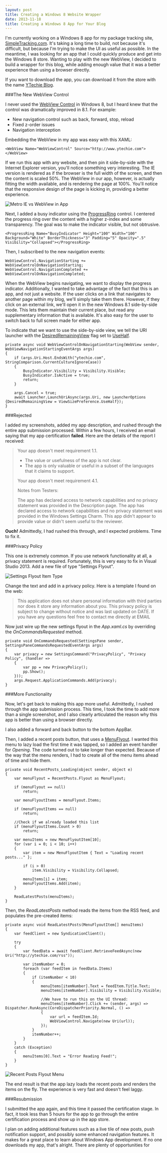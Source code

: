 ```yaml
---
layout: post
title: Creating a Windows 8 Website Wrapper
date: 2013-11-18
title: Creating a Windows 8 App for Your Blog
---
```



I'm currently working on a Windows 8 app for my package tracking site, [SimpleTracking.com](http://www.simpletracking.com). It's taking a long time to build, not because it's difficult, but because I'm trying to make the UI as useful as possible. In the meantime, I was looking for an app that I could quickly produce and get into the Windows 8 store. Wanting to play with the new WebView, I decided to build a wrapper for this blog, while adding enough value that it was a better experience than using a browser directly.

If you want to download the app, you can download it from the store with the name [YTechie Blog](http://bit.ly/1dQ2U0D).

###The New WebView Control

I never used the [WebView Control](http://blogs.windows.com/windows/b/appbuilder/archive/2013/07/17/what-s-new-in-webview-in-windows-8-1.aspx) in Windows 8, but I heard knew that the control was dramatically improved in 8.1. For example:

* New navigation control such as back, forward, stop, reload
* Fixed z-order issues
* Navigation interception

Embedding the WebView in my app was easy with this XAML:

    <WebView Name="WebViewControl" Source="http://www.ytechie.com"></WebView>

If we run this app with any website, and then pin it side-by-side with the Internet Explorer version, you'll notice something very interesting. The IE version is rendered as if the browser is the full width of the screen, and then the content is scaled 50%. The WebView in our app, however, is actually fitting the width available, and is rendering the page at 100%. You'll notice that the responsive design of the page is kicking in, providing a better experience.

![Metro IE vs WebView in App](MetroIE-vs-WebView.png)

Next, I added a busy indicator using the [ProgressRing](http://msdn.microsoft.com/en-us/library/windows/apps/windows.ui.xaml.controls.progressring) control. I centered the progress ring over the content with a higher z-index and some transparency. The goal was to make the indicator visible, but not obtrusive.

    <ProgressRing Name="BusyIndicator" Height="100" Width="100" Background="White" BorderThickness="3" Padding="5" Opacity=".5" Visibility="Collapsed"></ProgressRing>

Then, I subscribed to the new navigation events:

    WebViewControl.NavigationStarting += WebViewControlOnNavigationStarting;
    WebViewControl.NavigationCompleted += WebViewControlOnNavigationCompleted;
    
When the WebView begins navigating, we want to display the progress indicator. Additionally, I wanted to take advantage of the fact that this is an app, and not just a website. If the user clicks on a link that navigates to another page within my blog, we'll simply take them there. However, if they click on an external link, we'll open it in the new Windows 8.1 side-by-side mode. This lets them maintain their current place, but read any supplementary information that is available. It's also easy for the user to switch back to full screen made for either app.

To indicate that we want to use the side-by-side view, we tell the URI launcher with the [DesiredRemainingView](http://msdn.microsoft.com/library/windows/apps/dn298314) flag set to [UseHalf](http://msdn.microsoft.com/en-us/library/windows/apps/windows.ui.viewmanagement.viewsizepreference).

    private async void WebViewControlOnNavigationStarting(WebView sender, WebViewNavigationStartingEventArgs args)
    {
    	if (args.Uri.Host.EndsWith("ytechie.com", StringComparison.CurrentCultureIgnoreCase))
		{
        	BusyIndicator.Visibility = Visibility.Visible;
           	BusyIndicator.IsActive = true;
            return;
		}

		args.Cancel = true;
		await Launcher.LaunchUriAsync(args.Uri, new LauncherOptions {DesiredRemainingView = ViewSizePreference.UseHalf});
	}

###Rejected

I added my screenshots, added my app description, and rushed through the entire app submission processed. Within a few hours, I received an email saying that my app certification **failed**. Here are the details of the report I received:

> Your app doesn't meet requirement 1.1.
>
> * The value or usefulness of the app is not clear.
> * The app is only valuable or useful in a subset of the languages that it claims to support.
>
> Your app doesn't meet requirement 4.1.
>
> Notes from Testers:
> 
> The app has declared access to network capabilities and no privacy statement was provided in the Description page. The app has declared access to network capabilities and no privacy statement was provided in the Windows Settings Charm. This app didn't appear to provide value or didn't seem useful to the reviewer.

**Ouch!** Admittedly, I had rushed this through, and I expected problems. Time to fix it.

###Privacy Policy

This one is extremely common. If you use network functionality at all, a privacy statement is required. Fortunately, this is very easy to fix in Visual Studio 2013. Add a new file of type "Settings Flyout".

![Settings Flyout Item Type](Settings-Flyout.png)

Change the text and add in a privacy policy. Here is a template I found on the web:

> This application does not share personal information with third parties nor does it store any information about you.
> This privacy policy is subject to change without notice and was last updated on DATE. If you have any questions feel free to contact me directly at EMAIL

Now just wire up the new settings flyout in the *App.xaml.cs* by overriding the *OnCommandsRequested* method.

	private void OnCommandsRequested(SettingsPane sender, SettingsPaneCommandsRequestedEventArgs args)
	{
		var privacy = new SettingsCommand("PrivacyPolicy", "Privacy Policy", (handler =>
		{
			var pp = new PrivacyPolicy();
			pp.Show();
		}));
		args.Request.ApplicationCommands.Add(privacy);
	}

###More Functionality

Now, let's get back to making this app more useful. Admittedly, I rushed through the app submission process. This time, I took the time to add more than a single screenshot, and I also clearly articulated the reason why this app is better than using a browser directly.

I also added a forward and back button to the bottom AppBar.

Then, I added a recent posts button, that uses a [MenuFlyout](http://msdn.microsoft.com/en-us/library/windows/apps/hh780659.aspx). I wanted this menu to lazy load the first time it was tapped, so I added an event handler for *Opening*. The code turned out to take longer than expected. Because of the way that the menu renders, I had to create all of the menu items ahead of time and hide them.

    private void RecentPosts_Loading(object sender, object e)
    {
        var menuFlyout = RecentPosts.Flyout as MenuFlyout;

        if (menuFlyout == null)
            return;

        var menuFlyoutItems = menuFlyout.Items;

        if (menuFlyoutItems == null)
            return;

        //Check if we already loaded this list
        if (menuFlyoutItems.Count > 0)
            return;

        var menuItems = new MenuFlyoutItem[10];
        for (var i = 0; i < 10; i++)
        {
            var item = new MenuFlyoutItem { Text = "Loading recent posts..." };

            if (i > 0)
                item.Visibility = Visibility.Collapsed;

            menuItems[i] = item;
            menuFlyoutItems.Add(item);
        }

        ReadLatestPosts(menuItems);
    }

Then, the *ReadLatestPosts* method reads the items from the RSS feed, and populates the pre-created items:

    private async void ReadLatestPosts(MenuFlyoutItem[] menuItems)
    {
        var feedClient = new SyndicationClient();

        try
        {
            var feedData = await feedClient.RetrieveFeedAsync(new Uri("http://ytechie.com/rss"));

            var itemNumber = 0;
            foreach (var feedItem in feedData.Items)
            {
                if (itemNumber < 10)
                {
                    menuItems[itemNumber].Text = feedItem.Title.Text;
                    menuItems[itemNumber].Visibility = Visibility.Visible;

                    //We have to run this on the UI thread:
                    menuItems[itemNumber].Click += (sender, args) => Dispatcher.RunAsync(CoreDispatcherPriority.Normal, () =>
                    {
                        var url = feedItem.Id;
                        WebViewControl.Navigate(new Uri(url));
                    });
                }
                itemNumber++;
            }
        }
        catch (Exception)
        {
            menuItems[0].Text = "Error Reading Feed!";
        }
    }

![Recent Posts Flyout Menu](Recent-Posts-Menu.png)

The end result is that the app lazy loads the recent posts and renders the items on the fly. The experience is very fast and doesn't feel laggy.

###Resubmission

I submitted the app again, and this time it passed the certification stage. In fact, it took less than 5 hours for the app to go through the entire certification process and show up in the app store.

I plan on adding additional features such as a live tile of new posts, push notification support, and possibly some enhanced navigation features. It makes for a great place to learn about Windows App development. If no one downloads my app, that's alright. There are plenty of opportunities for